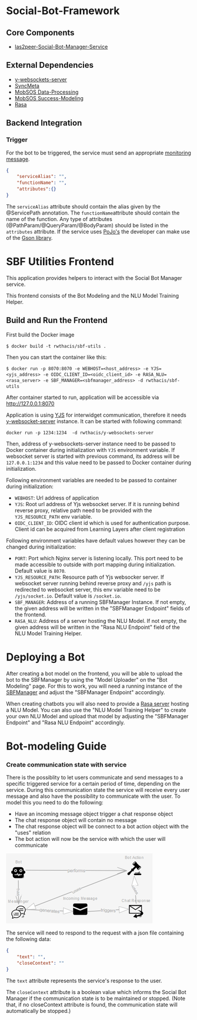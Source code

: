 # Social-Bot-Framework


Core Components
--------
* [las2peer-Social-Bot-Manager-Service](https://github.com/rwth-acis/las2peer-Social-Bot-Manager-Service)

External Dependencies
--------
* [y-websockets-server](https://github.com/y-js/y-websockets-server)
* [SyncMeta](https://github.com/rwth-acis/syncmeta)
* [MobSOS Data-Processing](https://github.com/rwth-acis/mobsos-data-processing)
* [MobSOS Success-Modeling](https://github.com/rwth-acis/mobsos-success-modeling)
* [Rasa](https://github.com/RasaHQ/rasa.git)

Backend Integration
--------
### Trigger
For the bot to be triggered, the service must send an appropriate [monitoring message](https://github.com/rwth-acis/mobsos-data-processing/wiki/Manual#2-monitor-a-service).
```json
{
    "serviceAlias": "",
    "functionName": "",
    "attributes":{}
}
```
The `serviceAlias` attribute should contain the alias given by the @ServicePath annotation. 
The `functionName`attribute should contain the name of the function. 
Any type of attributes (@PathParam/@QueryParam/@BodyParam) should be listed in the `attributes` attribute.
If the service uses [PoJo's](https://en.wikipedia.org/wiki/Plain_old_Java_object) the developer can make use of the [Gson library](https://github.com/google/gson). 



# SBF Utilities Frontend

This application provides helpers to interact with the Social Bot Manager service.

This frontend consists of the Bot Modeling and the NLU Model Training Helper. 

## Build and Run the Frontend
First build the Docker image
```
$ docker build -t rwthacis/sbf-utils .
```

Then you can start the container like this:
```
$ docker run -p 8070:8070 -e WEBHOST=<host_address> -e YJS=<yjs_address> -e OIDC_CLIENT_ID=<oidc_client_id> -e RASA_NLU=<rasa_server> -e SBF_MANAGER=<sbfmanager_address> -d rwthacis/sbf-utils
```
After container started to run, application will be accessible via http://127.0.0.1:8070

Application is using [YJS][yjs-github] for interwidget communication, therefore it needs [y-websocket-server][y-websocket-server] instance. 
It can be started with following command:
```
docker run -p 1234:1234  -d rwthacis/y-websockets-server
```
Then, address of y-websockets-server instance need to be passed to Docker container during initialization with `YJS` environment variable. If websocket server is started with previous command, its address will be `127.0.0.1:1234` and this value need to be passed to Docker container during initialization.


Following environment variables are needed to be passed to container during initialization:

* `WEBHOST`: Url address of application
* `YJS`: Root url address of Yjs websocket server. If it is running behind reverse proxy, relative path need to be provided with the `YJS_RESOURCE_PATH` env variable.
* `OIDC_CLIENT_ID`: OIDC client id which is used for authentication purpose. Client id can be acquired from Learning Layers after client registration

Following environment variables have default values however they can be changed during initialization:

* `PORT`: Port which Nginx server is listening locally. This port need to be made accessible to outside with port mapping during initialization. Default value is `8070`.
* `YJS_RESOURCE_PATH`: Resource path of Yjs websocker server. If websocket server running behind reverse proxy and `/yjs` path is redirected to websocket server, this env variable need to be `/yjs/socket.io`. Default value is `/socket.io`.
* `SBF_MANAGER`: Address of a running SBFManager Instance. If not empty, the given address will be written in the "SBFManager Endpoint" fields of the frontend.
* `RASA_NLU`: Address of a server hosting the NLU Model. If not empty, the given address will be written in the "Rasa NLU Endpoint" field of the NLU Model Training Helper.

[yjs-github]: https://github.com/yjs/yjs
[y-websocket-server]: https://github.com/y-js/y-websockets-server

# Deploying a Bot
After creating a bot model on the frontend, you will be able to upload the bot to the SBFManager by using the "Model Uploader" on the "Bot Modeling" page. For this to work, you will need a running instance of the [SBFManager](https://github.com/rwth-acis/las2peer-Social-Bot-Manager-Service) and adjust the "SBFManager Endpoint" accordingly. 

When creating chatbots you will also need to provide a [Rasa server](https://github.com/RasaHQ/rasa.git) hosting a NLU Model. You can also use the "NLU Model Training Helper" to create your own NLU Model and upload that model by adjusting the "SBFManager Endpoint" and "Rasa NLU Endpoint" accordingly.

# Bot-modeling Guide

### Create communication state with service
There is the possiblity to let users communicate and send messages to a specific triggered service for a certain period of time, depending on the service.
During this communication state the service will receive every user message and also have the possibility to communicate with the user. 
To model this you need to do the following:
- Have an incoming message object trigger a chat response object
- The chat response object will contain no message 
- The chat response object will be connect to a bot action object with the "uses" relation
- The bot action will now be the service with which the user will communicate

![communicationstate](READMEImages/communicationState.png)

The service will need to respond to the request with a json file containing the following data: 
```json
{
    "text": "",
    "closeContext": ""
}
```
The `text` attribute represents the service's response to the user.

The `closeContext` attribute is a boolean value which informs the Social Bot Manager if the communication state is to be maintained or stopped. (Note that, if no closeContext attribute is found, the communication state will automatically be stopped.)

